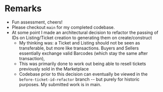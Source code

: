 # Remarks
- Fun assessment, cheers!
- Please checkout `main` for my completed codebase.
- At some point I made an architectural decision to refactor the passing of IDs on Listing/Ticket creation to generating them on create/construct
  - My thinking was: a Ticket and Listing should not be seen as transferable, but more like transactions. Buyers and Sellers essentially exchange valid Barcodes (which stay the same after transaction),
  - This was primarily done to work out being able to resell tickets previously sold in the Marketplace
  - Codebase prior to this decision can eventually be viewed in the `before-ticket-id-refactor` branch -- but purely for historic purposes. My submitted work is in main.
